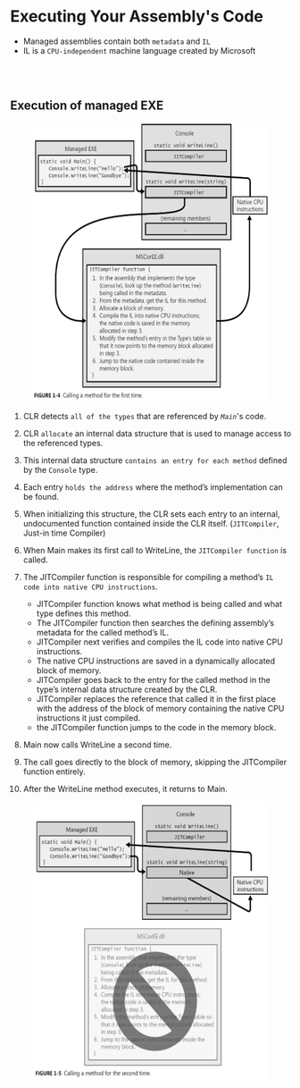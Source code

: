 # Executing Your Assembly's Code
- Managed assemblies contain both `metadata` and `IL`
- IL is a `CPU-independent` machine language created by Microsoft
<br>
<br>

## Execution of managed EXE

<figure align="left">
    <img src="Calling_a_method.jpg" style="height: 500px;"/>
    <figcaption align="left">
    </figcaption>
</figure>

1. CLR detects `all of the types` that are referenced by *`Main`*'s code.
1. CLR `allocate` an internal data structure that is used to manage access to the referenced types.
1. This internal data structure `contains an entry for each method` defined by the `Console` type.
1. Each entry `holds the address` where the method’s implementation can be found.
1. When initializing this structure, the CLR sets each entry to an internal, undocumented function contained inside the CLR itself. (`JITCompiler`, Just-in time Compiler)
1. When Main makes its first call to WriteLine, the `JITCompiler function` is called.
1. The JITCompiler function is responsible for compiling a method’s `IL code into native CPU instructions`.
    - JITCompiler function knows what method is being called and what type defines this method.
    - The JITCompiler function then searches the defining assembly’s metadata for the called method’s IL.
    - JITCompiler next verifies and compiles the IL code into native CPU instructions.
    - The native CPU instructions are saved in a dynamically allocated block of memory.
    - JITCompiler goes back to the entry for the called method in the type’s internal data structure created by the CLR.
    - JITCompiler replaces the reference that called it in the first place with the address of the block of memory containing the native CPU instructions it just compiled.
    - the JITCompiler function jumps to the code in the memory block.

1. Main now calls WriteLine a second time.
1. The call goes directly to the block of memory, skipping the JITCompiler function entirely.
1. After the WriteLine method executes, it returns to Main.

<figure align="left">
    <img src="Calling_a_method_secondtime.jpg" style="height: 500px;"/>
    <figcaption align="left">
    </figcaption>
</figure>